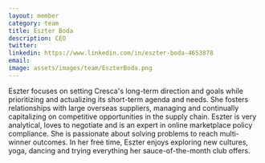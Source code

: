 ```yaml
---
layout: member
category: team
title: Eszter Boda
description: CEO
twitter:
linkedin: https://www.linkedin.com/in/eszter-boda-4653878
email:
image: assets/images/team/EszterBoda.png
---
```

Eszter focuses on setting Cresca's long-term direction and goals while prioritizing and actualizing its short-term agenda and needs. She fosters relationships with large overseas suppliers, managing and continually capitalizing on competitive opportunities in the supply chain. Eszter is very analytical, loves to negotiate and is an expert in online marketplace policy compliance. She is passionate about solving problems to reach multi-winner outcomes. In her free time, Eszter enjoys exploring new cultures, yoga, dancing and trying everything her sauce-of-the-month club offers.
